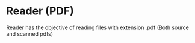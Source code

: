 # Reader (PDF)
Reader has the objective of reading files with extension .pdf (Both source and scanned pdfs)
